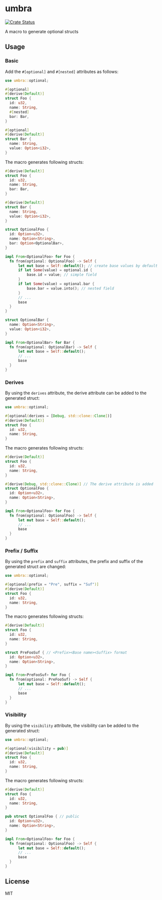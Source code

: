 # umbra

[![Crate Status](https://img.shields.io/crates/v/umbra.svg)](https://crates.io/crates/umbra)

A macro to generate optional structs

## Usage

### Basic

Add the `#[optional]` and `#[nested]` attributes as follows:

```rs
use umbra::optional;

#[optional]
#[derive(Default)]
struct Foo {
  id: u32,
  name: String,
  #[nested]
  bar: Bar,
}

#[optional]
#[derive(Default)]
struct Bar {
  name: String,
  value: Option<i32>,
}
```

The macro generates following structs:

```rs
#[derive(Default)]
struct Foo {
  id: u32,
  name: String,
  bar: Bar,
}

#[derive(Default)]
struct Bar {
  name: String,
  value: Option<i32>,
}

struct OptionalFoo {
  id: Option<u32>,
  name: Option<String>,
  bar: Option<OptionalBar>,
}

impl From<OptionalFoo> for Foo {
  fn from(optional: OptionalFoo) -> Self {
      let mut base = Self::default(); // create base values by default
      if let Some(value) = optional.id {
          base.id = value; // simple field
      }
      if let Some(value) = optional.bar {
          base.bar = value.into(); // nested field
      }
      // ...
      base
  }
}

struct OptionalBar {
  name: Option<String>,
  value: Option<i32>,
}

impl From<OptionalBar> for Bar {
  fn from(optional: OptionalBar) -> Self {
      let mut base = Self::default();
      // ...
      base
  }
}
```

### Derives

By using the `derives` attribute, the derive attribute can be added to the generated struct:

```rs
use umbra::optional;

#[optional(derives = [Debug, std::clone::Clone])]
#[derive(Default)]
struct Foo {
  id: u32,
  name: String,
}
```

The macro generates following structs:

```rs
#[derive(Default)]
struct Foo {
  id: u32,
  name: String,
}

#[derive(Debug, std::clone::Clone)] // The derive attribute is added
struct OptionalFoo {
  id: Option<u32>,
  name: Option<String>,
}

impl From<OptionalFoo> for Foo {
  fn from(optional: OptionalFoo) -> Self {
      let mut base = Self::default();
      // ...
      base
  }
}
```

### Prefix / Suffix

By using the `prefix` and `suffix` attributes, the prefix and suffix of the generated struct are changed:

```rs
use umbra::optional;

#[optional(prefix = "Pre", suffix = "Suf")]
#[derive(Default)]
struct Foo {
  id: u32,
  name: String,
}
```

The macro generates following structs:

```rs
#[derive(Default)]
struct Foo {
  id: u32,
  name: String,
}

struct PreFooSuf { // <Prefix><Base name><Suffix> format
  id: Option<u32>,
  name: Option<String>,
}

impl From<PreFooSuf> for Foo {
  fn from(optional: PreFooSuf) -> Self {
      let mut base = Self::default();
      // ...
      base
  }
}
```

### Visibility

By using the `visibility` attribute, the visibility can be added to the generated struct:

```rs
use umbra::optional;

#[optional(visibility = pub)]
#[derive(Default)]
struct Foo {
  id: u32,
  name: String,
}
```

The macro generates following structs:

```rs
#[derive(Default)]
struct Foo {
  id: u32,
  name: String,
}

pub struct OptionalFoo { // public
  id: Option<u32>,
  name: Option<String>,
}

impl From<OptionalFoo> for Foo {
  fn from(optional: OptionalFoo) -> Self {
      let mut base = Self::default();
      // ...
      base
  }
}
```

## License

MIT
